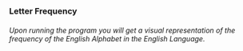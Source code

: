 ### Letter Frequency
###### Upon running the program you will get a visual representation of the frequency of the English Alphabet in the English Language.
